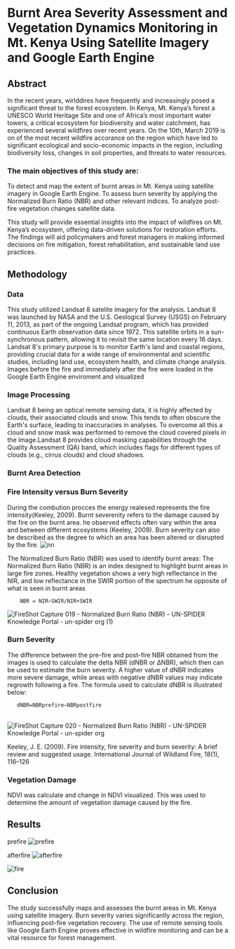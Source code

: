 # Burnt Area Severity Assessment and Vegetation Dynamics Monitoring in Mt. Kenya Using Satellite Imagery and Google Earth Engine
## Abstract
In the recent years, wirlddires have frequently and increasingly posed a significant threat to the forest ecosystem. In Kenya, Mt. Kenya’s forest a UNESCO World Heritage Site and one of Africa’s most important water towers, a critical ecosystem for biodiversity and water catchment, has experienced several wildfires over recent years. On the 10th, March 2019 is on of the most recent wildfire accorance on the region which have led to significant ecological and socio-economic impacts in the region, including biodiversity loss, changes in soil properties, and threats to water resources. 

### The main objectives of this study are:

To detect and map the extent of burnt areas in Mt. Kenya using satellite imagery in Google Earth Engine.
To assess burn severity by applying the Normalized Burn Ratio (NBR) and other relevant indices.
To analyze post-fire vegetation changes satellite data.

This study will provide essential insights into the impact of wildfires on Mt. Kenya’s ecosystem, offering data-driven solutions for restoration efforts. The findings will aid policymakers and forest managers in making informed decisions on fire mitigation, forest rehabilitation, and sustainable land use practices.

## Methodology
### Data
This study utilized Landsat 8 satelite imagery for the analysis. Landsat 8 was launched by NASA and the U.S. Geological Survey (USGS) on February 11, 2013, as part of the ongoing Landsat program, which has provided continuous Earth observation data since 1972. This satellite orbits in a sun-synchronous pattern, allowing it to revisit the same location every 16 days. Landsat 8's primary purpose is to monitor Earth's land and coastal regions, providing crucial data for a wide range of environmental and scientific studies, including land use, ecosystem health, and climate change analysis.
Images before the fire and immediately after the fire were loaded in the Google Earth Engine enviroment and visualized

### Image Processing
Landsat 8 being an optical remote sensing data, it is highly affected by clouds, their associated clouds and snow. This tends to often obscure the Earth's surface, leading to inaccuracies in analyses. To overcome all this a cloud and snow mask was performed to remove the cloud covered pixels in the image.Landsat 8 provides cloud masking capabilities through the Quality Assessment (QA) band, which includes flags for different types of clouds (e.g., cirrus clouds) and cloud shadows.
### Burnt Area Detection
### Fire Intensity versus Burn Severity
During the combution procces the energy realesed represents the fire intensity(Keeley, 2009). Burnt severenity refers to the damage caused by the fire on the burnt area. he observed effects often vary within the area and between different ecosystems (Keeley, 2009).  Burn severity can also be described as the degree to which an area has been altered or disrupted by the fire.
![nn](https://github.com/user-attachments/assets/387cc204-3d71-49d2-a8cb-9cd1e960c955)

The Normalized Burn Ratio (NBR) was used to identify burnt areas:
The Normalized Burn Ratio (NBR) is an index designed to highlight burnt areas in large fire zones.  Healthy vegetation shows a very high reflectance in the NIR, and low reflectance in the SWIR portion of the spectrum he opposite of what is seen in burnt areas
       
        NBR = NIR−SWIR/NIR+SWIR
![FireShot Capture 019 - Normalized Burn Ratio (NBR) - UN-SPIDER Knowledge Portal - un-spider org (1)](https://github.com/user-attachments/assets/003ddb0b-7eff-4ed5-af19-216125c5f112)

### Burn Severity
The difference between the pre-fire and post-fire NBR obtained from the images is used to calculate the delta NBR (dNBR or ∆NBR), which then can be used to estimate the burn severity. A higher value of dNBR indicates more severe damage, while areas with negative dNBR values may indicate regrowth following a fire. The formula used to calculate dNBR is illustrated below:
      
       dNBR=NBRprefire−NBRpostfire
​
![FireShot Capture 020 - Normalized Burn Ratio (NBR) - UN-SPIDER Knowledge Portal - un-spider org](https://github.com/user-attachments/assets/c234d95b-1745-4d64-a6f4-749251f55f28)

Keeley, J. E. (2009). Fire intensity, fire severity and burn severity: A brief review and suggested usage. International Journal of Wildland Fire, 18(1), 116–126
 ### Vegetation Damage
 NDVI was calculate and change in NDVI visualized. This was used to determine the amount of vegetation damage caused by the fire.
## Results
prefire
![prefire](https://github.com/user-attachments/assets/8792df38-0f33-4ac8-af4e-6b204f5dba36) 

afterfire
![afterfire](https://github.com/user-attachments/assets/6dab175e-fdb7-4f6f-91e3-0855d9aa3222)


![fire](https://github.com/user-attachments/assets/3de53947-054a-45a4-9b3d-883d86585135)
## Conclusion
The study successfully maps and assesses the burnt areas in Mt. Kenya using satellite imagery. Burn severity varies significantly across the region, influencing post-fire vegetation recovery. The use of remote sensing tools like Google Earth Engine proves effective in wildfire monitoring and can be a vital resource for forest management.
​
